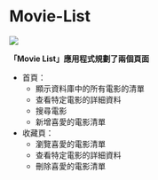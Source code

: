 # Movie-List

<p><img src="
https://s3.us-west-2.amazonaws.com/secure.notion-static.com/d39e1bcd-5b7c-432a-b3d1-63824bdb3b33/Untitled.png?X-Amz-Algorithm=AWS4-HMAC-SHA256&X-Amz-Credential=AKIAT73L2G45O3KS52Y5%2F20210818%2Fus-west-2%2Fs3%2Faws4_request&X-Amz-Date=20210818T061309Z&X-Amz-Expires=86400&X-Amz-Signature=966d47592a875a88d5bb8b1648a89788803eb51408d753a5b10449b3e2460d53&X-Amz-SignedHeaders=host&response-content-disposition=filename%20%3D%22Untitled.png%22" /></p>

**「Movie List」應用程式規劃了兩個頁面**

- 首頁：
  - 顯示資料庫中的所有電影的清單
  - 查看特定電影的詳細資料
  - 搜尋電影
  - 新增喜愛的電影清單
- 收藏頁：
  - 瀏覽喜愛的電影清單
  - 查看特定電影的詳細資料
  - 刪除喜愛的電影清單

